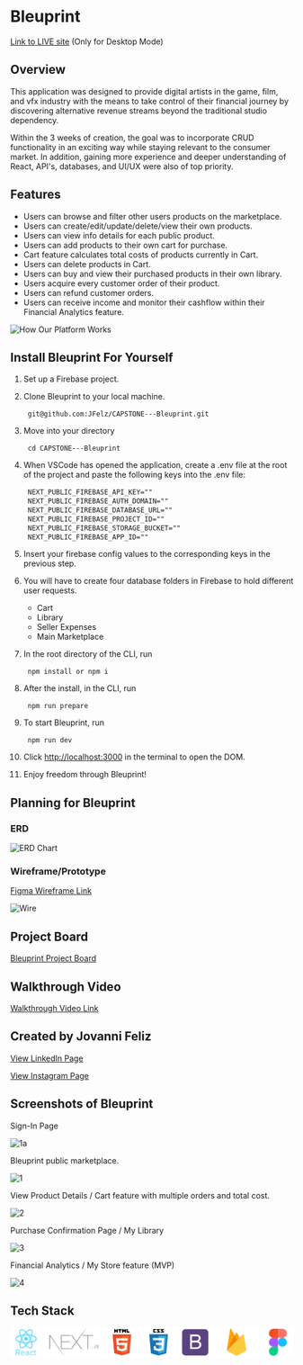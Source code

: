 # Bleuprint
[Link to LIVE site](https://bleuprint.netlify.app/)
(Only for Desktop Mode)
## Overview
This application was designed to provide digital artists in the game, film, and vfx industry with the means to take control of their financial journey by discovering alternative revenue streams beyond the traditional studio dependency.

Within the 3 weeks of creation, the goal was to incorporate CRUD functionality in an exciting way while staying relevant to the consumer market. In addition, gaining more experience and deeper understanding of React, API's, databases, and UI/UX were also of top priority. 
## Features
+ Users can browse and filter other users products on the marketplace.
+ Users can create/edit/update/delete/view their own products.
+ Users can view info details for each public product.
+ Users can add products to their own cart for purchase.
+ Cart feature calculates total costs of products currently in Cart.
+ Users can delete products in Cart.
+ Users can buy and view their purchased products in their own library.
+ Users acquire every customer order of their product.
+ Users can refund customer orders.
+ Users can receive income and monitor their cashflow within their Financial Analytics feature.

![How Our Platform Works]

[How Our Platform Works]: https://i.pinimg.com/originals/57/51/98/575198f6a93c1c382825591a8293f6c3.jpg

## Install Bleuprint For Yourself

1. Set up a Firebase project.
2. Clone Bleuprint to your local machine.

        git@github.com:JFelz/CAPSTONE---Bleuprint.git

3. Move into your directory

        cd CAPSTONE---Bleuprint

4. When VSCode has opened the application, create a .env file at the root of the project and paste the following keys into the .env file:

        NEXT_PUBLIC_FIREBASE_API_KEY=""
        NEXT_PUBLIC_FIREBASE_AUTH_DOMAIN=""
        NEXT_PUBLIC_FIREBASE_DATABASE_URL=""
        NEXT_PUBLIC_FIREBASE_PROJECT_ID=""
        NEXT_PUBLIC_FIREBASE_STORAGE_BUCKET=""
        NEXT_PUBLIC_FIREBASE_APP_ID=""

5. Insert your firebase config values to the corresponding keys in the previous step.

6. You will have to create four database folders in Firebase to hold different user requests.
    + Cart
    + Library
    + Seller Expenses
    + Main Marketplace

7. In the root directory of the CLI, run

        npm install or npm i

8. After the install, in the CLI, run

        npm run prepare

9. To start Bleuprint, run

        npm run dev

10. Click [http://localhost:3000](http://localhost:3000) in the terminal to open the DOM.

11. Enjoy freedom through Bleuprint! 

## Planning for Bleuprint
### ERD

![ERD Chart]

[ERD Chart]: https://i.pinimg.com/originals/8c/f1/b6/8cf1b6ceb4cb4582a642dde14933ca37.png

### Wireframe/Prototype
[Figma Wireframe Link](https://i.pinimg.com/originals/6b/c0/c9/6bc0c9270a721712e38df163162c6da1.png)

![Wire]

[Wire]: https://i.pinimg.com/originals/da/c3/32/dac332227266fe040bbad7caed6e680e.jpg

## Project Board

[Bleuprint Project Board](https://github.com/users/JFelz/projects/7)

## Walkthrough Video

[Walkthrough Video Link](https://www.loom.com/share/53906886cb2c4106b8f4a34b68cb646f?sid=f97768b1-1a4c-43da-9c79-b09b277440fc)

## Created by Jovanni Feliz
[View LinkedIn Page](https://www.linkedin.com/in/felizk/)

[View Instagram Page](https://www.instagram.com/overscopingdev/)



## Screenshots of Bleuprint
Sign-In Page

![1a]

Bleuprint public marketplace.

![1]

View Product Details / Cart feature with multiple orders and total cost.

![2]

Purchase Confirmation Page / My Library

![3]

Financial Analytics / My Store feature (MVP)

![4]

[1a]: https://i.pinimg.com/originals/13/26/e8/1326e86b098d70421f6a378d07f4e9b8.png
[1]: https://i.pinimg.com/originals/26/88/d8/2688d803cc1cd63644d9ed212a68a924.png
[2]: https://i.pinimg.com/originals/80/73/18/807318f3b52c06dc82dd5a6752e7528c.png
[3]: https://i.pinimg.com/originals/87/9f/d8/879fd8ffb8966e519a21a5468fa2717b.png
[4]: https://i.pinimg.com/originals/ad/6f/ba/ad6fba8acb858723f38678946d5455dc.png

## Tech Stack
![TechStack]

[TechStack]: ./public/TeckStack.png
